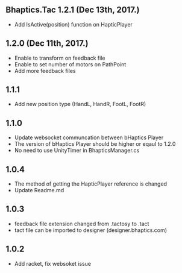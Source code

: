 ## Bhaptics.Tac 1.2.1 (Dec 13th, 2017.)
* Add IsActive(position) function on HapticPlayer

## 1.2.0 (Dec 11th, 2017.)
* Enable to transform on feedback file
* Enable to set number of motors on PathPoint
* Add more feedback files

## 1.1.1
* Add new position type (HandL, HandR, FootL, FootR)

## 1.1.0
* Update websocket communcation between bHaptics Player
* The version of bHaptics Player should be higher or eqaul to 1.2.0
* No need to use UnityTimer in BhapticsManager.cs

## 1.0.4 
* The method of getting the HapticPlayer reference is changed
* Update Readme.md

## 1.0.3
* feedback file extension changed from .tactosy to .tact 
* tact file can be imported to designer (designer.bhaptics.com)

## 1.0.2
* Add racket, fix websoket issue 